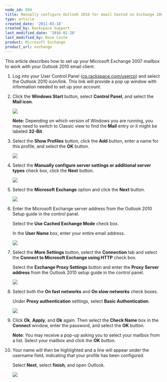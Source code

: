 ```yaml
---
node_id: 994
title: Manually configure Outlook 2010 for email hosted on Exchange 2007
type: article
created_date: '2011-03-18'
created_by: Rackspace Support
last_modified_date: '2016-01-28'
last_modified_by: Rose Coste
product: Microsoft Exchange
product_url: exchange
---
```


This article describes how to set up your
Microsoft Exchange 2007 mailbox
to work with your
Outlook 2010 email client.

1. Log into your User Control Panel
   ([cp.rackspace.com/usercp](http://cp.rackspace.com/usercp))
   and select the Outlook 2010 icon/link. This link will provide a pop up
   window with information needed to set up your account.

2. Click the **Windows Start** button, select
   **Control Panel**, and select the **Mail
   icon**.

   ![](http://c965993.r93.cf2.rackcdn.com/(E%26A)Outlook2010ExchangeTwo.png)

   **Note:** Depending on which version of Windows you are running, you may need
   to switch to Classic view to find the **Mail** entry or it might be
   labeled **32-Bit**.

3. Select the **Show Profiles** button, click the
   **Add** button, enter a name for this profile, and
   select the **OK** button.

   ![](http://c965993.r93.cf2.rackcdn.com/(E%26A)Outlook2010Exchange4.png)

4. Select the **Manually configure server settings or
   additional server types** check box, click the
   **Next** button.

   ![](http://c965993.r93.cf2.rackcdn.com/(E%26A)Outlook2010Exchange50.png)

5. Select the **Microsoft Exchange** option and click
   the **Next** button.

   ![](http://c965993.r93.cf2.rackcdn.com/(E%26A)Outlook2010Exchange6.png)

6. Enter the Microsoft Exchange server address from the Outlook
   2010 Setup guide in the control panel.

   Select the **Use Cached Exchange Mode** check box.

   In the **User Name** box, enter your entire email address.

   ![](http://c965993.r93.cf2.rackcdn.com/(E%26A)Outlook2010Exchange7.png)

7. Select the **More Settings** button, select the
   **Connection** tab and select the **Connect to
   Microsoft Exchange using HTTP** check box.

   Select the **Exchange Proxy Settings** button and enter
   the **Proxy Server address** from the Outlook 2010 setup
   guide in the control panel.

   ![](http://c965993.r93.cf2.rackcdn.com/(E%26A)Outlook2010Exchange8.png)

8. Select both the **On fast networks** and
   **On slow networks** check boxes.

   Under **Proxy authentication** settings, select **Basic
   Authentication**.

   ![](http://c965993.r93.cf2.rackcdn.com/(E%26A)Outlook2010Exchange9.png)

9. Click **Ok**,
   **Apply**, and **Ok** again. Then select the
   **Check Name** box in the **Connect** window, enter the
   password, and select the **OK** button.

   **Note**: You may receive a pop-up asking you to select your mailbox
   from a list. Select your mailbox and click the **OK** button.

10. Your name will then be highlighted and a line will appear
    under the username field, indicating that your profile has been
    configured.

    Select **Next**, select **finish**, and open Outlook.

    ![](http://c965993.r93.cf2.rackcdn.com/(E%26A)Outlook2010Exchange10.png)
